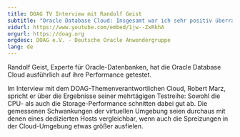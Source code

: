 ```yaml
---
title: DOAG TV Interview mit Randolf Geist
subtitle: "Oracle Database Cloud: Insgesamt war ich sehr positiv überrascht von den Test-Ergebnissen"
vidurl: https://www.youtube.com/embed/1jw--ZxRkhA
orgurl: https://doag.org
orgdesc: DOAG e.V. - Deutsche Oracle Anwendergruppe
lang: de
---
```

Randolf Geist, Experte für Oracle-Datenbanken, hat die Oracle Database Cloud ausführlich auf ihre Performance getestet.

Im Interview mit dem DOAG-Themenverantwortlichen Cloud, Robert Marz, spricht er über die Ergebnisse seiner mehrtägigen Testreihe:
Sowohl die CPU- als auch die Storage-Performance schnitten dabei gut ab. Die gemessenen Schwankungen der virtuellen Umgebung seien durchaus mit denen eines dedizierten Hosts vergleichbar, wenn auch die Spreizungen in der Cloud-Umgebung etwas größer ausfielen.
